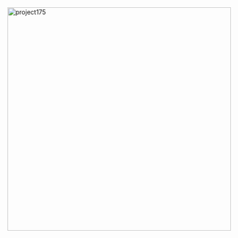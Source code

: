 
<img src= "![project175](https://github.com/mykeTheArchAngel/3D_webDev_V1/assets/10962678/a7f3b4bb-af6f-49a5-8b69-943c9b1def5f)" alt="project175" width="500"/>



